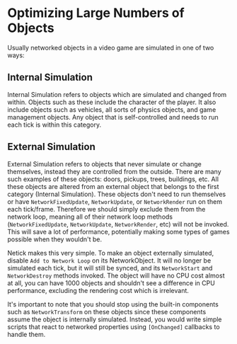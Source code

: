 # Optimizing Large Numbers of Objects

Usually networked objects in a video game are simulated in one of two ways:


## Internal Simulation
Internal Simulation refers to objects which are simulated and changed from within. Objects such as these include the character of the player. It also include objects such as vehicles, all sorts of physics objects, and game management objects. Any object that is self-controlled and needs to run each tick is within this category.


## External Simulation
External Simulation refers to objects that never simulate or change themselves, instead they are controlled from the outside. There are many such examples of these objects: doors, pickups, trees, buildings, etc. All these objects are altered from an external object that belongs to the first category (Internal Simulation). These objects don't need to run themselves or have `NetworkFixedUpdate`, `NetworkUpdate`, or `NetworkRender` run on them each tick/frame. Therefore we should simply exclude them from the network loop, meaning all of their network loop methods (`NetworkFixedUpdate`, `NetworkUpdate`, `NetworkRender`, etc) will not be invoked. This will save a lot of performance, potentially making some types of games possible when they wouldn't be.

Netick makes this very simple. To make an object externally simulated, disable `Add to Network Loop` on its NetworkObject. It will no longer be simulated each tick, but it will still be synced, and its `NetworkStart` and `NetworkDestroy` methods invoked. The object will have no CPU cost almost at all, you can have 1000 objects and shouldn't see a difference in CPU performance, excluding the rendering cost which is irrelevant.

It's important to note that you should stop using the built-in components such as `NetworkTransform` on these objects since these components assume the object is internally simulated. Instead, you would write simple scripts that react to networked properties using `[OnChanged]` callbacks to handle them.

